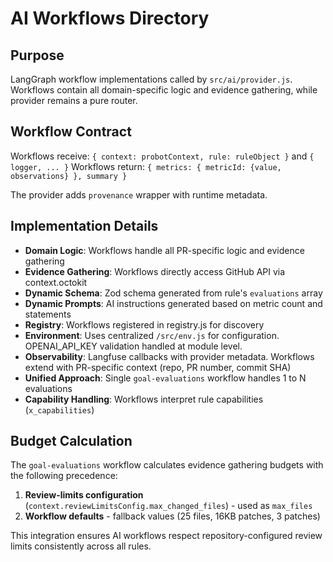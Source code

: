 # AI Workflows Directory

## Purpose
LangGraph workflow implementations called by `src/ai/provider.js`. Workflows contain all domain-specific logic and evidence gathering, while provider remains a pure router.

## Workflow Contract
Workflows receive: `{ context: probotContext, rule: ruleObject }` and `{ logger, ... }`
Workflows return: `{ metrics: { metricId: {value, observations} }, summary }`

The provider adds `provenance` wrapper with runtime metadata.

## Implementation Details
- **Domain Logic**: Workflows handle all PR-specific logic and evidence gathering
- **Evidence Gathering**: Workflows directly access GitHub API via context.octokit
- **Dynamic Schema**: Zod schema generated from rule's `evaluations` array
- **Dynamic Prompts**: AI instructions generated based on metric count and statements  
- **Registry**: Workflows registered in registry.js for discovery
- **Environment**: Uses centralized `/src/env.js` for configuration. OPENAI_API_KEY validation handled at module level.
- **Observability**: Langfuse callbacks with provider metadata. Workflows extend with PR-specific context (repo, PR number, commit SHA)
- **Unified Approach**: Single `goal-evaluations` workflow handles 1 to N evaluations
- **Capability Handling**: Workflows interpret rule capabilities (`x_capabilities`)

## Budget Calculation
The `goal-evaluations` workflow calculates evidence gathering budgets with the following precedence:
1. **Review-limits configuration** (`context.reviewLimitsConfig.max_changed_files`) - used as `max_files`
2. **Workflow defaults** - fallback values (25 files, 16KB patches, 3 patches)

This integration ensures AI workflows respect repository-configured review limits consistently across all rules.